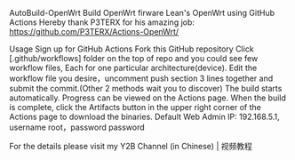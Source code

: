 AutoBuild-OpenWrt
Build OpenWrt firware Lean's OpenWrt using GitHub Actions
Hereby thank P3TERX for his amazing job: https://github.com/P3TERX/Actions-OpenWrt/

Usage
Sign up for GitHub Actions
Fork this GitHub repository
Click [.github/workflows] folder on the top of repo and you could see few workflow files, Each for one particular architecture(device).
Edit the workflow file you desire，uncomment push section 3 lines together and submit the commit.(Other 2 methods wait you to discover)
The build starts automatically. Progress can be viewed on the Actions page.
When the build is complete, click the Artifacts button in the upper right corner of the Actions page to download the binaries.
Default Web Admin IP: 192.168.5.1, username root，password password

For the details please visit my Y2B Channel (in Chinese) | 视频教程
